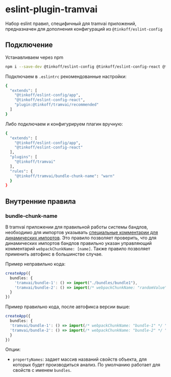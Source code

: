 # eslint-plugin-tramvai

Набор eslint правил, специфичный для tramvai приложений, предназначен для дополнения конфигураций из `@tinkoff/eslint-config`

## Подключение

Устанавливаем через npm

```bash
npm i --save-dev @tinkoff/eslint-config @tinkoff/eslint-config-react @tinkoff/eslint-plugin-tramvai
```

Подключаем в `.eslintrc` рекомендованные настройки:

```bash
{
  "extends": [
    "@tinkoff/eslint-config/app",
    "@tinkoff/eslint-config-react",
    "plugin:@tinkoff/tramvai/recommended"
  ]
}
```

Либо подключаем и конфигурируем плагин вручную:

```bash
{
  "extends": [
    "@tinkoff/eslint-config/app",
    "@tinkoff/eslint-config-react"
  ],
  "plugins": [
    "@tinkoff/tramvai"
  ],
  "rules": {
    "@tinkoff/tramvai/bundle-chunk-name": "warn"
  }
}
```

## Внутренние правила

### bundle-chunk-name

В tramvai приложении для правильной работы системы бандлов, необходимо для импортов указывать [специальные комментарии для динамических импортов](https://tramvai.dev/docs/modules/render#%D0%BE%D1%81%D0%BE%D0%B1%D0%B5%D0%BD%D0%BD%D0%BE%D1%81%D1%82%D0%B8).
Это правило позволяет проверить, что для динамических импортов бандлов правильно указан управляющий комментарий `webpackChunkName: [name]`.
Также правило позволяет применить автофикс в большинстве случае.

Пример неправильно кода:
```typescript
createApp({
  bundles: {
    'tramvai/bundle-1': () => import("./bundles/bundle1"),
    'tramvai/bundle-2': () => import(/* webpackChunkName: "randomValue" */ "./bundles/bundle2")
  }
})
```

Пример правильно кода, после автофикса версии выше:
```typescript
createApp({
  bundles: {
  'tramvai/bundle-1': () => import(/* webpackChunkName: "bundle-1" */ "./bundles/bundle1"),
  'tramvai/bundle-2': () => import(/* webpackChunkName: "bundle-2" */ "./bundles/bundle2")
  }
})
```

Опции:
- `propertyNames`: задает массив названий свойств объекта, для которых будет производиться анализ. По умолчанию работает для свойств с именем `bundles`. 
